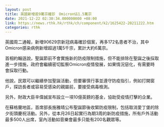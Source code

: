 ```yaml
---
layout: post
title: 英國新增逾9萬宗確診　Omicron佔1.5萬宗
date: 2021-12-22 02:30:34.000000000 +08:00
link: https://news.rthk.hk/rthk/ch/component/k2/1625422-20211222.htm
categories: rthk
---
```


英國周二通報，新増90629宗新冠病毒確診個案，再多172名患者不治，其中Omicron感染病例新增超過1萬5千宗，累計大約6萬宗。

首相約翰遜說，聖誕節前不會實施新的防疫限制措施，但不能排除在聖誕之後採取進一步措施，政府會繼續密切監察Omicron疫情發展，如果情況惡化，有需要時會採取行動。

他說，民眾可以繼續參加聖誕活動，但要審慎行事並遵守防疫指引，例如打開窗戶，探訪長者或容易受感染的親屬前，要接受病毒檢測。

另外，財政大臣辛偉誠宣布設立一項10億英鎊的基金，協助受疫情打擊的企業。

在蘇格蘭地區，首席部長施雅晴公布聖誕節後收緊防疫限制，包括取消愛丁堡的除夕街頭慶祝活動。另外，從本月26日起實行為期3周的新防疫措施，所有戶外活動最多500人出席，室內活動如音樂會最多只能有200名觀眾等。
